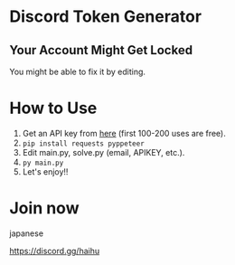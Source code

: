 # Discord Token Generator
## Your Account Might Get Locked
You might be able to fix it by editing.

# How to Use
1. Get an API key from [here](https://dash.nocaptchaai.com/home) (first 100-200 uses are free).
2. `pip install requests pyppeteer`
3. Edit main.py, solve.py (email, APIKEY, etc.).
4. `py main.py`
5. Let's enjoy!!

# Join now
japanese

https://discord.gg/haihu
